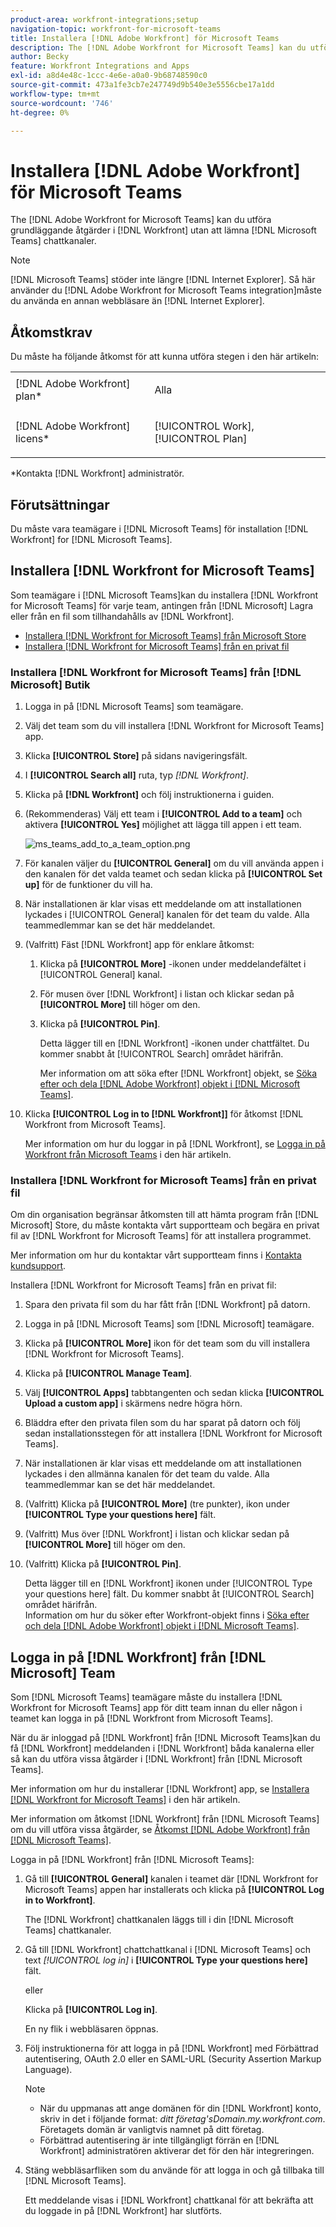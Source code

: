 ```yaml
---
product-area: workfront-integrations;setup
navigation-topic: workfront-for-microsoft-teams
title: Installera [!DNL Adobe Workfront] för Microsoft Teams
description: The [!DNL Adobe Workfront for Microsoft Teams] kan du utföra grundläggande åtgärder i [!DNL Workfront] utan att lämna [!DNL Microsoft Teams] chattkanaler.
author: Becky
feature: Workfront Integrations and Apps
exl-id: a8d4e48c-1ccc-4e6e-a0a0-9b68748590c0
source-git-commit: 473a1fe3cb7e247749d9b540e3e5556cbe17a1dd
workflow-type: tm+mt
source-wordcount: '746'
ht-degree: 0%

---
```


# Installera [!DNL Adobe Workfront] för Microsoft Teams

The [!DNL Adobe Workfront for Microsoft Teams] kan du utföra grundläggande åtgärder i [!DNL Workfront] utan att lämna [!DNL Microsoft Teams] chattkanaler.

>[!NOTE]
>
>[!DNL Microsoft Teams] stöder inte längre [!DNL Internet Explorer]. Så här använder du [!DNL Adobe Workfront for Microsoft Teams integration]måste du använda en annan webbläsare än [!DNL Internet Explorer].


## Åtkomstkrav

Du måste ha följande åtkomst för att kunna utföra stegen i den här artikeln:

<table style="table-layout:auto"> 
 <col> 
 <col> 
 <tbody> 
  <tr> 
   <td role="rowheader">[!DNL Adobe Workfront] plan*</td> 
   <td> <p>Alla</p> </td> 
  </tr> 
  <tr> 
   <td role="rowheader">[!DNL Adobe Workfront] licens*</td> 
   <td> <p>[!UICONTROL Work], [!UICONTROL Plan]</p> </td> 
  </tr> 
 </tbody> 
</table>

&#42;Kontakta [!DNL Workfront] administratör.

## Förutsättningar

Du måste vara teamägare i [!DNL Microsoft Teams] för installation [!DNL Workfront] for [!DNL Microsoft Teams].

## Installera [!DNL Workfront for Microsoft Teams]

Som teamägare i [!DNL Microsoft Teams]kan du installera [!DNL Workfront for Microsoft Teams] för varje team, antingen från [!DNL Microsoft] Lagra eller från en fil som tillhandahålls av [!DNL Workfront].

* [Installera [!DNL Workfront for Microsoft Teams] från Microsoft Store](#install-workfront-for-microsoft-teams-from-the-microsoft-store)
* [Installera [!DNL Workfront for Microsoft Teams] från en privat fil](#install-workfront-for-microsoft-teams-from-a-private-file)

### Installera [!DNL Workfront for Microsoft Teams] från [!DNL Microsoft] Butik

1. Logga in på [!DNL Microsoft Teams] som teamägare.
1. Välj det team som du vill installera [!DNL Workfront for Microsoft Teams] app.
1. Klicka **[!UICONTROL Store]** på sidans navigeringsfält.

1. I **[!UICONTROL Search all]** ruta, typ *[!DNL Workfront]*.

1. Klicka på **[!DNL Workfront]** och följ instruktionerna i guiden.
1. (Rekommenderas) Välj ett team i **[!UICONTROL Add to a team]** och aktivera **[!UICONTROL Yes]** möjlighet att lägga till appen i ett team.

   ![ms_teams_add_to_a_team_option.png](assets/ms-teams-add-to-a-team-option-350x122.png)

1. För kanalen väljer du **[!UICONTROL General]** om du vill använda appen i den kanalen för det valda teamet och sedan klicka på **[!UICONTROL Set up]** för de funktioner du vill ha.

1. När installationen är klar visas ett meddelande om att installationen lyckades i [!UICONTROL General] kanalen för det team du valde. Alla teammedlemmar kan se det här meddelandet.
1. (Valfritt) Fäst [!DNL Workfront] app för enklare åtkomst:

   1. Klicka på **[!UICONTROL More]** -ikonen under meddelandefältet i [!UICONTROL General] kanal.

   1. För musen över [!DNL Workfront] i listan och klickar sedan på **[!UICONTROL More]** till höger om den.

   1. Klicka på **[!UICONTROL Pin]**.

      Detta lägger till en [!DNL Workfront] -ikonen under chattfältet. Du kommer snabbt åt [!UICONTROL Search] området härifrån.

      Mer information om att söka efter [!DNL Workfront] objekt, se [Söka efter och dela [!DNL Adobe Workfront] objekt i [!DNL Microsoft Teams]](../../workfront-integrations-and-apps/using-workfront-with-microsoft-teams/search-for-and-share-wf-items-in-ms-teams.md).

1. Klicka **[!UICONTROL Log in to [!DNL Workfront]]** för åtkomst [!DNL Workfront from Microsoft Teams].

   Mer information om hur du loggar in på [!DNL Workfront], se [Logga in på Workfront från Microsoft Teams](#log-in-to-workfront-from-microsoft-teams) i den här artikeln.

### Installera [!DNL Workfront for Microsoft Teams] från en privat fil

Om din organisation begränsar åtkomsten till att hämta program från [!DNL Microsoft] Store, du måste kontakta vårt supportteam och begära en privat fil av [!DNL Workfront for Microsoft Teams] för att installera programmet.

Mer information om hur du kontaktar vårt supportteam finns i [Kontakta kundsupport](../../workfront-basics/tips-tricks-and-troubleshooting/contact-customer-support.md).

Installera [!DNL Workfront for Microsoft Teams] från en privat fil:

1. Spara den privata fil som du har fått från [!DNL Workfront] på datorn.
1. Logga in på [!DNL Microsoft Teams] som [!DNL Microsoft] teamägare.
1. Klicka på **[!UICONTROL More]** ikon för det team som du vill installera [!DNL Workfront for Microsoft Teams].

1. Klicka på **[!UICONTROL Manage Team]**.
1. Välj **[!UICONTROL Apps]** tabbtangenten och sedan klicka **[!UICONTROL Upload a custom app]** i skärmens nedre högra hörn.

1. Bläddra efter den privata filen som du har sparat på datorn och följ sedan installationsstegen för att installera [!DNL Workfront for Microsoft Teams].
1. När installationen är klar visas ett meddelande om att installationen lyckades i den allmänna kanalen för det team du valde. Alla teammedlemmar kan se det här meddelandet.
1. (Valfritt) Klicka på **[!UICONTROL More]** (tre punkter), ikon under **[!UICONTROL Type your questions here]** fält.

1. (Valfritt) Mus över [!DNL Workfront] i listan och klickar sedan på **[!UICONTROL More]** till höger om den.

1. (Valfritt) Klicka på **[!UICONTROL Pin]**.

   Detta lägger till en [!DNL Workfront] ikonen under [!UICONTROL Type your questions here] fält. Du kommer snabbt åt [!UICONTROL Search] området härifrån.\
   Information om hur du söker efter Workfront-objekt finns i [Söka efter och dela [!DNL Adobe Workfront] objekt i [!DNL Microsoft Teams]](../../workfront-integrations-and-apps/using-workfront-with-microsoft-teams/search-for-and-share-wf-items-in-ms-teams.md).

## Logga in på [!DNL Workfront] från [!DNL Microsoft] Team

Som [!DNL Microsoft Teams] teamägare måste du installera [!DNL Workfront for Microsoft Teams] app för ditt team innan du eller någon i teamet kan logga in på [!DNL Workfront from Microsoft Teams].

När du är inloggad på [!DNL Workfront] från [!DNL Microsoft Teams]kan du få [!DNL Workfront] meddelanden i [!DNL Workfront] båda kanalerna eller så kan du utföra vissa åtgärder i [!DNL Workfront] från [!DNL Microsoft Teams].

Mer information om hur du installerar [!DNL Workfront] app, se [Installera [!DNL Workfront for Microsoft Teams]](#install-workfront-for-microsoft-teams) i den här artikeln.

Mer information om åtkomst [!DNL Workfront] från [!DNL Microsoft Teams] om du vill utföra vissa åtgärder, se [Åtkomst [!DNL Adobe Workfront] från [!DNL Microsoft Teams]](../../workfront-integrations-and-apps/using-workfront-with-microsoft-teams/access-workfront-from-ms-teams.md).

Logga in på [!DNL Workfront] från [!DNL Microsoft Teams]:

1. Gå till **[!UICONTROL General]** kanalen i teamet där [!DNL Workfront for Microsoft Teams] appen har installerats och klicka på **[!UICONTROL Log in to Workfront]**.

   The [!DNL Workfront] chattkanalen läggs till i din [!DNL Microsoft Teams] chattkanaler.

1. Gå till [!DNL Workfront] chattchattkanal i [!DNL Microsoft Teams] och text *[!UICONTROL log in]* i **[!UICONTROL Type your questions here]** fält.

   eller

   Klicka på **[!UICONTROL Log in]**.

   En ny flik i webbläsaren öppnas.

1. Följ instruktionerna för att logga in på [!DNL Workfront] med Förbättrad autentisering, OAuth 2.0 eller en SAML-URL (Security Assertion Markup Language).

   >[!NOTE]
   >
   >* När du uppmanas att ange domänen för din [!DNL Workfront] konto, skriv in det i följande format: *ditt företag&#39;sDomain.my.workfront.com*. Företagets domän är vanligtvis namnet på ditt företag.
   >* Förbättrad autentisering är inte tillgängligt förrän en [!DNL Workfront] administratören aktiverar det för den här integreringen.



1. Stäng webbläsarfliken som du använde för att logga in och gå tillbaka till [!DNL Microsoft Teams].

   Ett meddelande visas i [!DNL Workfront] chattkanal för att bekräfta att du loggade in på [!DNL Workfront] har slutförts.
